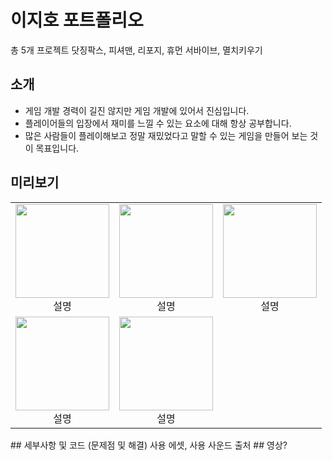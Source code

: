 # 이지호 포트폴리오
총 5개 프로젝트 닷징팍스, 피셔맨, 리포지, 휴먼 서바이브, 멸치키우기

## 소개
* 게임 개발 경력이 길진 않지만 게임 개발에 있어서 진심입니다.
* 플레이어들의 입장에서 재미를 느낄 수 있는 요소에 대해 항상 공부합니다.
* 많은 사람들이 플레이해보고 정말 재밌었다고 말할 수 있는 게임을 만들어 보는 것이 목표입니다.
  
## 미리보기
<table>
  <tr>
    <td align="center">
      <img src="이미지경로1" width="150px"><br>
      설명
    </td>
    <td align="center">
      <img src="이미지경로2" width="150px"><br>
      설명
    </td>
    <td align="center">
      <img src="이미지경로3" width="150px"><br>
      설명
    </td>
  </tr>
  <tr>
    <td align="center">
      <img src="이미지경로4" width="150px"><br>
      설명
    </td>
    <td align="center">
      <img src="이미지경로5" width="150px"><br>
      설명
    </td>
    <td align="center">
    </td>
  </tr>
</table>
## 세부사항 및 코드 (문제점 및 해결) 사용 에셋, 사용 사운드 출처
## 영상?

